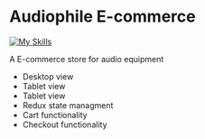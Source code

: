 # Audiophile E-commerce

[![My Skills](https://skills.thijs.gg/icons?i=react,redux,tailwind,javascript,&theme=dark)](https://skills.thijs.gg)

A E-commerce store for audio equipment
- Desktop view
- Tablet view
- Tablet view
- Redux state managment
- Cart functionality
- Checkout functionality





